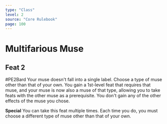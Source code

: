 ```yaml
---
type: "Class"
level: 2
source: "Core Rulebook"
page: 100
---
```

# Multifarious Muse
## Feat 2
#PE2Bard
Your muse doesn't fall into a single label. Choose a type of muse other than that of your own. You gain a 1st-level feat that requires that muse, and your muse is now also a muse of that type, allowing you to take feats with the other muse as a prerequisite. You don't gain any of the other effects of the muse you chose.

**Special** You can take this feat multiple times. Each time you do, you must choose a different type of muse other than that of your own.